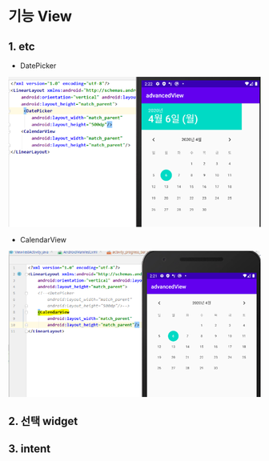 # 기능 View

## 1. etc

* DatePicker

![image-20200406112228444](images/image-20200406112228444.png)

* CalendarView

![image-20200406112135352](images/image-20200406112135352.png)



## 2. 선택 widget

## 3. intent



